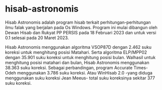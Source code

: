 ﻿# hisab-astronomis

 Hisab Astronomis adalah program hisab terkait perhitungan-perhitungan ilmu falak yang berjalan pada Os Windows. Program ini mulai dibangun oleh Dewan Hisab dan Rukyat PP PERSIS pada 18 Februari 2023 dan untuk versi 0.1 selesai pada 20 Maret 2023.

Hisab Astronomis menggunakan algoritma VSOP87D dengan 2.462 suku koreksi untuk menghitung posisi Matahari. Serta algoritma ELP/MPP02 dengan 35.901 suku koreksi untuk menghitung posisi bulan. Walhasil untuk menghitung posisi matahari dan bulan, Hisab Astronomis menggunakan 38.363 suku koreksi. Sebagai perbandingan, program Accurate Times-Odeh menggunakan 3.786 suku koreksi. Atau WinHisab 2.0 -yang diduga menggunakan suku koreksi Jean Meeus- total suku koreksinya sekitar 377 suku koreksi.
